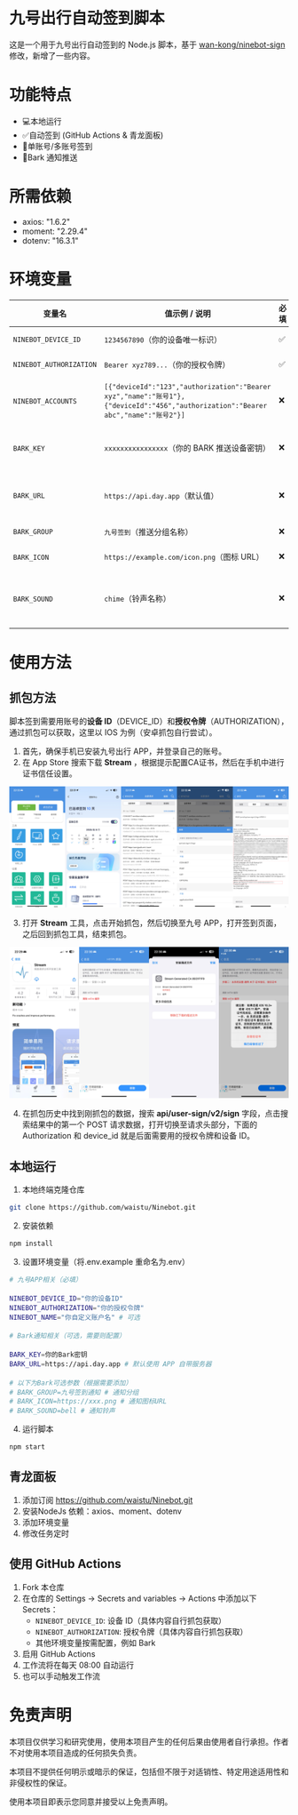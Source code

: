 # 九号出行自动签到脚本

这是一个用于九号出行自动签到的 Node.js 脚本，基于 [wan-kong/ninebot-sign](https://github.com/wan-kong/ninebot-sign) 修改，新增了一些内容。

# 功能特点

- 💻本地运行
- ✅自动签到 (GitHub Actions & 青龙面板)
- 👋单账号/多账号签到
- 🔔Bark 通知推送

# 所需依赖

- axios: "1.6.2"
- moment: "2.29.4"
- dotenv: "16.3.1"


# 环境变量

|变量名|值示例 / 说明|必填|备注|
|---|---|---|---|
|`NINEBOT_DEVICE_ID`|`1234567890`（你的设备唯一标识）|✅|单账号时填写单个 `deviceId`|
|`NINEBOT_AUTHORIZATION`|`Bearer xyz789...`（你的授权令牌）|✅|单账号时填写单个 `authorization`|
|`NINEBOT_ACCOUNTS`|`[{"deviceId":"123","authorization":"Bearer xyz","name":"账号1"},{"deviceId":"456","authorization":"Bearer abc","name":"账号2"}]`|❌|**多账号时使用**，JSON 数组格式（需压缩为单行，无换行符）|
|`BARK_KEY`|`xxxxxxxxxxxxxxxx`（你的 BARK 推送设备密钥）|❌|选填，用于接收签到结果通知（需配合 BARK 应用）|
|`BARK_URL`|`https://api.day.app`（默认值）|❌|选填，自定义 BARK 服务器地址（默认官方地址）|
|`BARK_GROUP`|`九号签到`（推送分组名称）|❌|选填，推送消息的分组标签|
|`BARK_ICON`|`https://example.com/icon.png`（图标 URL）|❌|选填，推送消息显示的图标|
|`BARK_SOUND`|`chime`（铃声名称）|❌|选填，推送消息的铃声（默认 `bell`，支持 `chime`、`alarm` 等）|


# 使用方法

## 抓包方法

脚本签到需要用账号的**设备 ID**（DEVICE_ID）和**授权令牌**（AUTHORIZATION），通过抓包可以获取，这里以 IOS 为例（安卓抓包自行尝试）。

1. 首先，确保手机已安装九号出行 APP，并登录自己的账号。
2. 在 App Store 搜索下载 **Stream** ，根据提示配置CA证书，然后在手机中进行证书信任设置。

![alt text](img/IMG-D0C023BE8637EAE98F79A35344F425D9.png)

3. 打开 **Stream** 工具，点击开始抓包，然后切换至九号 APP，打开签到页面，之后回到抓包工具，结束抓包。

![alt text](img/IMG-61ABB21674FC63E60A3E40185AD38F3B.jpeg)

4. 在抓包历史中找到刚抓包的数据，搜索 **api/user-sign/v2/sign**  字段，点击搜索结果中的第一个 POST 请求数据，打开切换至请求头部分，下面的 Authorization 和 device_id 就是后面需要用的授权令牌和设备 ID。

## 本地运行

1. 本地终端克隆仓库
```bash
git clone https://github.com/waistu/Ninebot.git
```

2. 安装依赖
```bash
npm install
```

3. 设置环境变量（将.env.example 重命名为.env）
```bash
# 九号APP相关（必填）

NINEBOT_DEVICE_ID="你的设备ID"
NINEBOT_AUTHORIZATION="你的授权令牌"
NINEBOT_NAME="你自定义账户名" # 可选

# Bark通知相关（可选，需要则配置）

BARK_KEY=你的Bark密钥
BARK_URL=https://api.day.app # 默认使用 APP 自带服务器

# 以下为Bark可选参数（根据需要添加）
# BARK_GROUP=九号签到通知 # 通知分组
# BARK_ICON=https://xxx.png # 通知图标URL
# BARK_SOUND=bell # 通知铃声
```

4. 运行脚本

```bash
npm start
```

## 青龙面板

1. 添加订阅  https://github.com/waistu/Ninebot.git
2. 安装NodeJs 依赖：axios、moment、dotenv
3. 添加环境变量
4. 修改任务定时

## 使用 GitHub Actions 

1. Fork 本仓库
2. 在仓库的 Settings -> Secrets and variables -> Actions 中添加以下 Secrets：
    - `NINEBOT_DEVICE_ID`: 设备 ID（具体内容自行抓包获取）
    - `NINEBOT_AUTHORIZATION`: 授权令牌（具体内容自行抓包获取）
    - 其他环境变量按需配置，例如 Bark
3. 启用 GitHub Actions
4. 工作流将在每天 08:00 自动运行
5. 也可以手动触发工作流

# 免责声明

本项目仅供学习和研究使用，使用本项目产生的任何后果由使用者自行承担。作者不对使用本项目造成的任何损失负责。

本项目不提供任何明示或暗示的保证，包括但不限于对适销性、特定用途适用性和非侵权性的保证。

使用本项目即表示您同意并接受以上免责声明。



